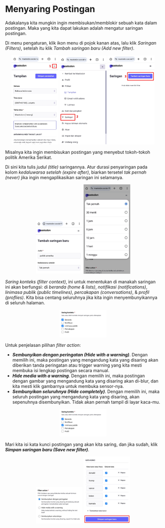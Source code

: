 # Menyaring Postingan

Adakalanya kita mungkin ingin membisukan/memblokir sebuah kata dalam postingan. Maka yang kita dapat lakukan adalah mengatur saringan postingan.

Di menu pengaturan, klik ikon menu di pojok kanan atas, lalu klik *Saringan (Filters)*, setelah itu klik *Tambah saringan baru (Add new filter)*.

<div align="center">
  <div>
    <img src="../assets/07pic-01.jpg" width="30%" />
    <img src="../assets/07pic-02.jpg" width="30%" />
    <img src="../assets/07pic-03.jpg" width="30%" />
  </div>
</div>

Misalnya kita ingin membisukan postingan yang menyebut tokoh-tokoh politik Amerika Serikat.

Di sini kita tulis *judul (title)* saringannya. Atur durasi penyaringan pada kolom *kedaluwarsa setelah (expire after)*, biarkan tersetel *tak pernah (never)* jika ingin mengaplikasikan saringan ini selamanya.

<div align="center">
  <div>
    <img src="../assets/07pic-04.jpg" width="30%" />
    <img src="../assets/07pic-05.jpg" width="30%" />
  </div>
</div>

*Saring konteks (filter context)*, ini untuk menentukan di manakah saringan ini akan berfungsi: di *beranda (home & lists)*, *notifikasi (notifications)*, *linimasa publik (public timelines)*, *percakapan (conversations)*, & *profil (proflies)*. Kita bisa centang seluruhnya jika kita ingin menyembunyikannya di seluruh halaman.

<div align="center">
  <div>
    <img src="../assets/07pic-06.jpg" width="30%" />
  </div>
</div>

Untuk penjelasan pilihan *filter action*:
- ***Sembunyikan dengan peringatan (Hide with a warning)***. Dengan memilih ini, maka postingan yang mengandung kata yang disaring akan diberikan tanda peringatan atau trigger warning yang kita mesti membuka isi lengkap postingan secara manual.
- ***Hide media with a warning***. Dengan memilih ini, maka postingan dengan gambar yang mengandung kata yang disaring akan di-blur, dan kita mesti klik gambarnya untuk membuka sensor-nya.
- ***Sembunyikan seluruhnya (Hide completely)***. Dengan memilih ini, maka seluruh postingan yang mengandung kata yang disaring, akan sepenuhnya disembunyikan. Tidak akan pernah tampil di layar kaca-mu.

<div align="center">
  <div>
    <img src="../assets/07pic-06.jpg" width="30%" />
  </div>
</div>

Mari kita isi kata kunci postingan yang akan kita saring, dan jika sudah, klik ***Simpan saringan baru (Save new filter)***.

<div align="center">
  <div>
    <img src="../assets/07pic-07.jpg" width="30%" />
    <img src="../assets/07pic-08.jpg" width="30%" />
  </div>
</div>

